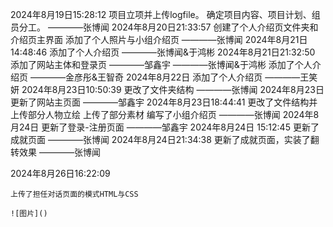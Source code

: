 2024年8月19日15:28:12
    项目立项并上传logfile。
    确定项目内容、项目计划、组员分工。
        ————张博闻
2024年8月20日21:33:57
    创建了个人介绍页文件夹和介绍页主界面
    添加了个人照片与小组介绍页
        ————张博闻
2024年8月21日14:48:46
    添加了个人介绍页
        ————张博闻&于鸿彬
2024年8月21日21:32:50
   添加了网站主体和登录页
       ————邹鑫宇
        ————张博闻&于鸿彬
    添加了个人介绍页
        ————金彦彤&王智奇
2024年8月22日
    添加了个人介绍页
        ————王笑妍
2024年8月23日10:50:39
    更改了文件夹结构
        ————张博闻
2024年8月23日
   更新了网站主页面
        ————邹鑫宇
2024年8月23日18:44:41
    更改了文件结构并上传部分人物立绘
    上传了部分素材
    编写了小组介绍页
        ————张博闻
2024年8月24日
    更新了登录-注册页面
        ————邹鑫宇
2024年8月24日 15:12:45
    更新了成就页面
        ————张博闻
2024年8月24日21:34:38
    更新了成就页面，实装了翻转效果
        ————张博闻

2024年8月26日16:22:09

    上传了担任对话页面的模式HTML与CSS

    ![图片]()
